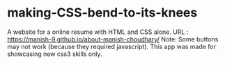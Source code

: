 # making-CSS-bend-to-its-knees
A website for a online resume with HTML and CSS alone.
URL : https://manish-9.github.io/about-manish-choudhary/
Note: Some buttons may not work (because they required javascript). This app was made for showcasing new css3 skills only.
